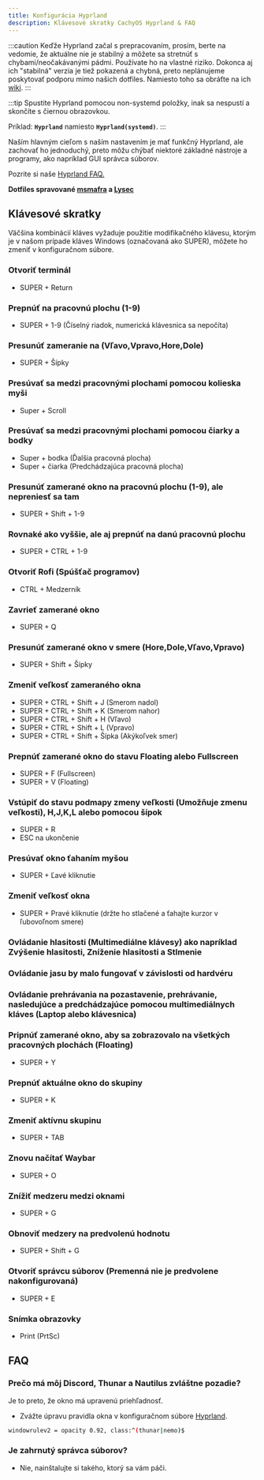 ```yaml
---
title: Konfigurácia Hyprland
description: Klávesové skratky CachyOS Hyprland & FAQ
---
```


:::caution
Keďže Hyprland začal s prepracovaním, prosím, berte na vedomie, že aktuálne nie je stabilný a môžete sa stretnúť s chybami/neočakávanými pádmi. Používate ho na vlastné riziko.
Dokonca aj ich "stabilná" verzia je tiež pokazená a chybná, preto neplánujeme poskytovať podporu mimo našich dotfiles. Namiesto toho sa obráťte na ich [wiki](<https://wiki.hyprland.org/>).
:::

:::tip
Spustite Hyprland pomocou non-systemd položky, inak sa nespustí a skončíte s čiernou obrazovkou.

Príklad: **`Hyprland`** namiesto **`Hyprland(systemd)`**.
:::

Naším hlavným cieľom s naším nastavením je mať funkčný Hyprland, ale zachovať ho jednoduchý, preto môžu chýbať niektoré základné nástroje a programy, ako napríklad GUI správca súborov.

Pozrite si naše [Hyprland FAQ.](/desktop_environments/hyprland#faq)

**Dotfiles spravované [msmafra](https://github.com/msmafra) a [Lysec](https://github.com/Ly-sec)**

## Klávesové skratky

Väčšina kombinácií kláves vyžaduje použitie modifikačného klávesu, ktorým je v našom prípade kláves Windows (označovaná ako SUPER), môžete ho zmeniť v konfiguračnom súbore.

### Otvoriť terminál

* SUPER + Return

### Prepnúť na pracovnú plochu (1-9)

* SUPER + 1-9 (Číselný riadok, numerická klávesnica sa nepočíta)

### Presunúť zameranie na (Vľavo,Vpravo,Hore,Dole)

* SUPER + Šípky

### Presúvať sa medzi pracovnými plochami pomocou kolieska myši

* Super + Scroll

### Presúvať sa medzi pracovnými plochami pomocou čiarky a bodky

* Super + bodka (Ďalšia pracovná plocha)
* Super + čiarka (Predchádzajúca pracovná plocha)

### Presunúť zamerané okno na pracovnú plochu (1-9), ale nepreniesť sa tam

* SUPER + Shift + 1-9

### Rovnaké ako vyššie, ale aj prepnúť na danú pracovnú plochu

* SUPER + CTRL + 1-9

### Otvoriť Rofi (Spúšťač programov)

* CTRL + Medzerník

### Zavrieť zamerané okno

* SUPER + Q

### Presunúť zamerané okno v smere (Hore,Dole,Vľavo,Vpravo)

* SUPER + Shift + Šípky

### Zmeniť veľkosť zameraného okna

* SUPER + CTRL + Shift + J (Smerom nadol)
* SUPER + CTRL + Shift + K (Smerom nahor)
* SUPER + CTRL + Shift + H (Vľavo)
* SUPER + CTRL + Shift + L (Vpravo)
* SUPER + CTRL + Shift + Šípka (Akýkoľvek smer)

### Prepnúť zamerané okno do stavu Floating alebo Fullscreen

* SUPER + F (Fullscreen)
* SUPER + V (Floating)

### Vstúpiť do stavu podmapy zmeny veľkosti (Umožňuje zmenu veľkosti), H,J,K,L alebo pomocou šípok

* SUPER + R
* ESC na ukončenie

### Presúvať okno ťahaním myšou

* SUPER + Ľavé kliknutie

### Zmeniť veľkosť okna

* SUPER + Pravé kliknutie (držte ho stlačené a ťahajte kurzor v ľubovoľnom smere)

### Ovládanie hlasitosti (Multimediálne klávesy) ako napríklad Zvýšenie hlasitosti, Zníženie hlasitosti a Stlmenie

### Ovládanie jasu by malo fungovať v závislosti od hardvéru

### Ovládanie prehrávania na pozastavenie, prehrávanie, nasledujúce a predchádzajúce pomocou multimediálnych kláves (Laptop alebo klávesnica)

### Pripnúť zamerané okno, aby sa zobrazovalo na všetkých pracovných plochách (Floating)

* SUPER + Y

### Prepnúť aktuálne okno do skupiny

* SUPER + K

### Zmeniť aktívnu skupinu

* SUPER + TAB

### Znovu načítať Waybar

* SUPER + O

### Znížiť medzeru medzi oknami

* SUPER + G

### Obnoviť medzery na predvolenú hodnotu

* SUPER + Shift + G

### Otvoriť správcu súborov (Premenná nie je predvolene nakonfigurovaná)

* SUPER + E

### Snímka obrazovky

* Print (PrtSc)

## FAQ

### Prečo má môj Discord, Thunar a Nautilus zvláštne pozadie?

Je to preto, že okno má upravenú priehľadnosť.

* Zvážte úpravu pravidla okna v konfiguračnom súbore [Hyprland](https://github.com/CachyOS/cachyos-hyprland-settings/blob/master/etc/skel/.config/hypr/config/windowrules.conf#L21).

```sh title='Príklad'
windowrulev2 = opacity 0.92, class:^(thunar|nemo)$
```

### Je zahrnutý správca súborov?

* Nie, nainštalujte si takého, ktorý sa vám páči.
